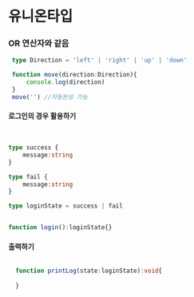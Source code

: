 # 유니온타입

### OR 연산자와 같음

```ts
 type Direction = 'left' | 'right' | 'up' | 'down'

 function move(direction:Direction){
     console.log(direction)
 }
 move('') //자동완성 가능
```


####  로그인의 경우 활용하기

```ts


type success {
    message:string
}

type fail {
    message:string
}

type loginState = success | fail


function login():loginState{}
```



#### 출력하기

```ts

  function printLog(state:loginState):void{
     
  }

```